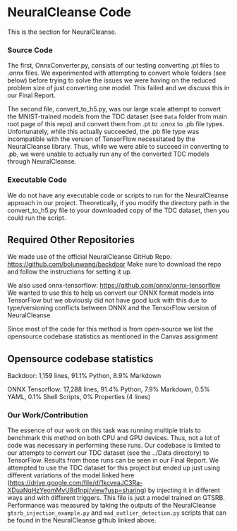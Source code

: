 # NeuralCleanse Code
This is the section for NeuralCleanse. 

### Source Code

The first, OnnxConverter.py, consists of our testing converting .pt files to .onnx files. We experimented with attempting to convert whole folders (see below) before trying to solve the issues we were having on the reduced problem size of just converting one model. This failed and we discuss this in our Final Report.

The second file, convert_to_h5.py, was our large scale attempt to convert the MNIST-trained models from the TDC dataset (see ```Data``` folder from main root page of this repo) and convert them from .pt to .onnx to .pb file types. Unfortunately, while this actually succeeded, the .pb file type was incompatible with the version of TensorFlow necessitated by the NeuralCleanse library. Thus, while we were able to succeed in converting to .pb, we were unable to actually run any of the converted TDC models through NeuralCleanse. 


### Executable Code

We do not have any executable code or scripts to run for the NeuralCleanse approach in our project. Theoretically, if you modify the directory path in the convert_to_h5.py file to your downloaded copy of the TDC dataset, then you could run the script.


## Required Other Repositories
We made use of the official NeuralCleanse GitHub Repo: https://github.com/bolunwang/backdoor 
Make sure to download the repo and follow the instructions for setting it up.

We also used onnx-tensorflow: https://github.com/onnx/onnx-tensorflow 
We wanted to use this to help us convert our ONNX format models into TensorFlow but we obviously did not have good luck with this due to type/versioning conflicts between ONNX and the TensorFlow version of NeuralCleanse


Since most of the code for this method is from open-source we list the opensource codebase statistics as mentioned in the Canvas assignment


## Opensource codebase statistics
Backdoor: 1,159 lines, 91.1% Python, 8.9% Markdown

ONNX Tensorflow: 17,288 lines, 91.4% Python, 7.9% Markdown, 0.5% YAML, 0.1% Shell Scripts, 0% Properties (4 lines)

####

### Our Work/Contribution
The essence of our work on this task was running multiple trials to benchmark this method on both CPU and GPU devices. Thus, not a lot of code was necessary in performing these runs. Our codebase is limited to our attempts to convert our TDC dataset (see the ../Data directory) to TensorFlow. Results from those runs can be seen in our Final Report. We attempted to use the TDC dataset for this project but ended up just using different variations of the model linked here (https://drive.google.com/file/d/1kcveaJC3Ra-XDuaNqHzYeomMvU8d1npj/view?usp=sharing) by injecting it in different ways and with different triggers. This file is just a model trained on GTSRB. Performance was measured by taking the outputs of the NeuralCleanse ```gtsrb_injection_example.py``` and ```mad_outlier_detection.py``` scripts that can be found in the NeuralCleanse github linked above.



